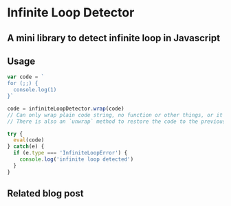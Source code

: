 # Infinite Loop Detector

## A mini library to detect infinite loop in Javascript

## Usage

```js
var code = `
for (;;) {
  console.log(1)
}`

code = infiniteLoopDetector.wrap(code)
// Can only wrap plain code string, no function or other things, or it will throw
// There is also an `unwrap` method to restore the code to the previous shape

try {
  eval(code)
} catch(e) {
  if (e.type === 'InfiniteLoopError') {
    console.log('infinite loop detected')
  }
}
```
## Related blog post


